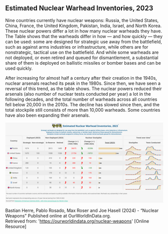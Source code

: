 ## Estimated Nuclear Warhead Inventories, 2023

Nine countries currently have nuclear weapons: Russia, the United States, China, France, the United Kingdom, Pakistan, India, Israel, and North Korea. These nuclear powers differ a lot in how many nuclear warheads they have. The Table shows that the warheads differ in how — and how quickly — they can be used: some are designed for strategic use away from the battlefield, such as against arms industries or infrastructure, while others are for nonstrategic, tactical use on the battlefield. And while some warheads are not deployed, or even retired and queued for dismantlement, a substantial share of them is deployed on ballistic missiles or bomber bases and can be used quickly.

After increasing for almost half a century after their creation in the 1940s, nuclear arsenals reached its peak in the 1980s. Since then, we have seen a reversal of this trend, as the table shows. The nuclear powers reduced their arsenals (also number of nuclear tests conducted per year) a lot in the following decades, and the total number of warheads across all countries fell below 20,000 in the 2010s. The decline has slowed since then, and the total stockpile still consists of more than 10,000 warheads. Some countries have also been expanding their arsenals.

![](out.png)

Bastian Herre, Pablo Rosado, Max Roser and Joe Hasell (2024) - “Nuclear Weapons” Published online at OurWorldInData.org.<br>Retrieved from: '<https://ourworldindata.org/nuclear-weapons>' [Online Resource]</br>
